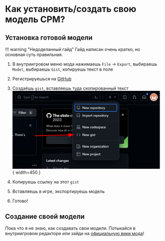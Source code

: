 # Как установить/создать свою модель CPM?

## Установка готовой модели

!!! warning "Недоделанный гайд"
    Гайд написан очень кратко, но основная суть правильная.

1. В внутриигровом меню мода нажимаешь `File` -> `Export`, выбираешь `Model`, выбираешь `Gist`, копируешь текст в поле

2. Регистрируешься на [GitHub](https://github.com)

3. Создаёшь `gist`, вставляешь туда скопированный текст ![gist](../../../assets/cpm/guide/gist.png){ width=450 }

4. Копируешь ссылку на этот `gist`

5. Вставляешь в игре, экспортируешь модель

6. Готово!

## Создание своей модели

Пока что я не знаю, как создавать свои модели. Потыкайся в внутриигровом редакторе или зайди на [официальную вики мода](https://github.com/tom5454/CustomPlayerModels/wiki)!
